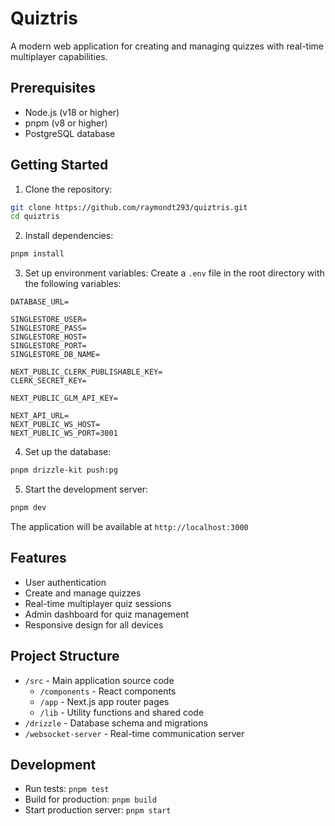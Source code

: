 # Quiztris

A modern web application for creating and managing quizzes with real-time multiplayer capabilities.

## Prerequisites

- Node.js (v18 or higher)
- pnpm (v8 or higher)
- PostgreSQL database

## Getting Started

1. Clone the repository:

```bash
git clone https://github.com/raymondt293/quiztris.git
cd quiztris
```

2. Install dependencies:

```bash
pnpm install
```

3. Set up environment variables:
   Create a `.env` file in the root directory with the following variables:

```env
DATABASE_URL=

SINGLESTORE_USER=
SINGLESTORE_PASS=
SINGLESTORE_HOST=
SINGLESTORE_PORT=
SINGLESTORE_DB_NAME=

NEXT_PUBLIC_CLERK_PUBLISHABLE_KEY=
CLERK_SECRET_KEY=

NEXT_PUBLIC_GLM_API_KEY=

NEXT_API_URL=
NEXT_PUBLIC_WS_HOST=
NEXT_PUBLIC_WS_PORT=3001
```

4. Set up the database:

```bash
pnpm drizzle-kit push:pg
```

5. Start the development server:

```bash
pnpm dev
```

The application will be available at `http://localhost:3000`

## Features

- User authentication
- Create and manage quizzes
- Real-time multiplayer quiz sessions
- Admin dashboard for quiz management
- Responsive design for all devices

## Project Structure

- `/src` - Main application source code
  - `/components` - React components
  - `/app` - Next.js app router pages
  - `/lib` - Utility functions and shared code
- `/drizzle` - Database schema and migrations
- `/websocket-server` - Real-time communication server

## Development

- Run tests: `pnpm test`
- Build for production: `pnpm build`
- Start production server: `pnpm start`

